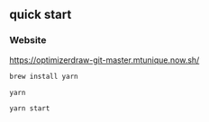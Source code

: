 ## quick start

### Website
https://optimizerdraw-git-master.mtunique.now.sh/

```bash
brew install yarn

yarn

yarn start
```

